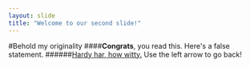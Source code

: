 ```yaml
---
layout: slide
title: "Welcome to our second slide!"
---
```

#Behold my originality
####**Congrats**, you read this.
Here's a false statement.
######[Hardy har, how witty.](https://external-content.duckduckgo.com/iu/?u=https%3A%2F%2Fmedia.giphy.com%2Fmedia%2FRnXU1HAMSuVSo%2Fgiphy.gif&f=1&nofb=1)
Use the left arrow to go back!